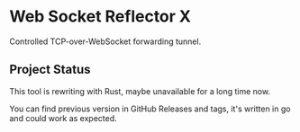 # Web Socket Reflector X

Controlled TCP-over-WebSocket forwarding tunnel.

## Project Status

This tool is rewriting with Rust, maybe unavailable for a long time now.

You can find previous version in GitHub Releases and tags, it's written in go and could work as expected.
